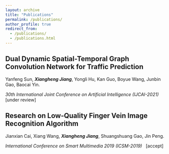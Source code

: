 ```yaml
---
layout: archive
title: "Publications"
permalink: /publications/
author_profile: true
redirect_from: 
  - /publications/
  - /publications.html
---
```


## **Dual Dynamic Spatial-Temporal Graph Convolution Network for Traffic Prediction**

Yanfeng Sun, _**Xiangheng Jiang**_, Yongli Hu, Kan Guo, Boyue Wang, Junbin Gao, Baocai Yin.

_30th International Joint Conference on Artificial Intelligence  (IJCAI-2021)_ &nbsp; \[under review]


## **Research on Low-Quality Finger Vein Image Recognition Algorithm**

Jianxian Cai, Xiang Wang, _**Xiangheng Jiang**_, Shuangshuang Gao, Jin Peng.

_International Conference on Smart Multimedia 2019  (ICSM-2019)_ &nbsp; \[accept]

